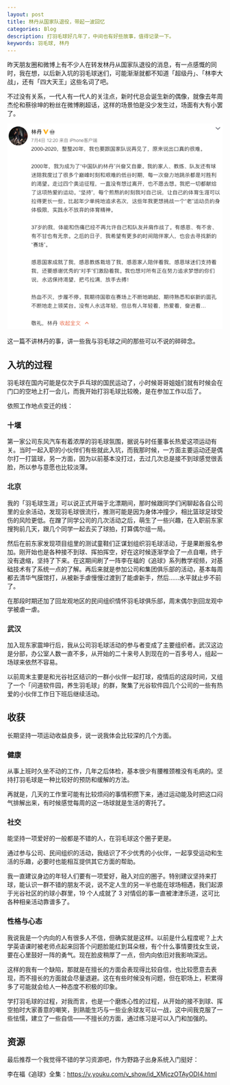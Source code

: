 ```yaml
---
layout: post
title: 林丹从国家队退役，带起一波回忆
categories: Blog
description: 打羽毛球好几年了，中间也有好些故事，值得记录一下。
keywords: 羽毛球, 林丹
---
```


昨天朋友圈和微博上有不少人在转发林丹从国家队退役的消息，有一点感慨的同时，我在想，以后新入坑的羽毛球迷们，可能渐渐就都不知道「超级丹」、「林李大战」，还有「四大天王」这些名词了吧。

不过没有关系，一代人有一代人的关注点，新时代总会诞生新的偶像，就像去年周杰伦和蔡徐坤的粉丝在微博刷超话，这样的场景怕是没少发生过，场面有大有小罢了。

![lindan-retired](/images/blog/lindan-retired.png)

这一篇不讲林丹的事，讲一些我与羽毛球之间的那些可以不说的碎碎念。

## 入坑的过程

羽毛球在国内可能是仅次于乒乓球的国民运动了，小时候哥哥姐姐们就有时候会在门口的空地上打一会儿，而我开始打羽毛球比较晚，是在参加工作以后了。

依照工作地点变迁的线：

### 十堰

第一家公司东风汽车有着浓厚的羽毛球氛围，据说与时任董事长热爱这项运动有关。当时一起入职的小伙伴们有些就此入坑，而我那时候，一方面主要运动还是偶尔打一打篮球，另一方面，因为以前基本没打过，去过几次总是接不到球感觉很丢脸，所以参与意愿也比较淡薄。

### 北京

我的「羽毛球生涯」可以说正式开端于北漂期间，那时候跟同学们闲聊起各自公司里的业余活动，发现羽毛球很流行，推测可能是因为身体冲撞少，相比篮球足球受伤的风险更低。在蹭了同学公司的几次活动之后，萌生了一些兴趣，在入职前东家搜狗前几天，跟几个同学一起去买了球拍，打算偶尔组一局。

然后在前东家发现项目组里的测试童鞋们正谋划组织羽毛球活动，于是果断报名参加。刚开始也是各种接不到球、挥拍挥空，好在这时候逐渐学会了一点自嘲，终于没有退缩，坚持了下来。在这期间刷了一阵李在福的《追球》系列教学视频，对基础技术有了系统一点的了解。再后来就是参加公司和集团俱乐部的活动，基本每周都去清华气膜馆打，从被新手虐慢慢过渡到了能虐新手，然后……水平就止步不前了。

在那段时期还加了回龙观地区的民间组织情怀羽毛球俱乐部，周末偶尔到回龙观中学被虐一虐。

### 武汉

加入现东家震坤行后，我从公司羽毛球活动的参与者变成了主要组织者。武汉这边是分部，办公室人数一直不多，从开始的二十来号人到现在的一百多号人，组起一场球来依然不容易。

以前周末主要是和光谷社区结识的一群小伙伴一起打球，疫情后的这段时间，又组了一个「问道软件园，养生羽毛球」的群，聚集了光谷软件园几个公司的一些有热爱的小伙伴工作日下班后继续活动。

## 收获

长期坚持一项运动收益良多，说一说我体会比较深的几个方面。

### 健康

从事上班时久坐不动的工作，几年之后体检，基本很少有腰椎颈椎没有毛病的。坚持打羽毛球是一种比较好的预防和缓解的方法。

再就是，几天的工作里可能有比较烦闷的事情积攒下来，通过运动能及时把这口闷气排解出来，有时候感觉每周的这一场球就是生活的寄托了。

### 社交

能坚持一项爱好的一般都是不错的人，在羽毛球这个圈子更是。

通过参与公司、民间组织的活动，我结识了不少优秀的小伙伴，一起享受运动和生活的乐趣，必要时也能相互提供其它方面的帮助。

我一直建议身边的年轻人们要有一项爱好，融入对应的圈子。特别建议坚持来打球，能认识一群不错的朋友不说，说不定人生的另一半也能在球场相遇，我们起源于光谷社区的约球小群里，19 个人成就了 3 对情侣的事一直被津津乐道，这可比各种相亲活动靠谱多了。

### 性格与心态

我说我是一个内向的人有很多人不信，但确实就是这样。以前是什么程度呢？上大学英语课时被老师点起来回答个问题脸能红到耳朵根，有个什么事情要找女生说，要在心里鼓好一阵的勇气。现在脸皮稍厚了一点，但内向依旧对我影响深远。

这样的我有一个缺陷，那就是在擅长的方面会表现得比较自信，也比较愿意去表现，而不擅长的方面就会尽量退避。这在有些时候没有问题，但在职场上，积累得多了可能就会给人一种态度不积极的印象。

学打羽毛球的过程，对我而言，也是一个磨炼心性的过程，从开始的接不到球、挥空拍时大家善意的嘲笑，到熟能生巧与一些业余球友可以一战，这中间我克服了一些怯懦，建立了一些自信——不擅长的方面，通过练习是可以入门和加强的。

## 资源

最后推荐一个我觉得不错的学习资源吧，作为野路子出身系统入门挺好：

李在福《追球》全集：<https://v.youku.com/v_show/id_XMjczOTAyODI4.html>
